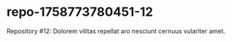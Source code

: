 # repo-1758773780451-12
Repository #12: Dolorem vilitas repellat aro nesciunt cernuus vulariter amet.
